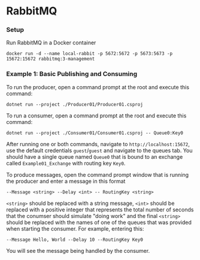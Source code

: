 # RabbitMQ

### Setup
Run RabbitMQ in a Docker container

```
docker run -d --name local-rabbit -p 5672:5672 -p 5673:5673 -p 15672:15672 rabbitmq:3-management
```

### Example 1: Basic Publishing and Consuming
To run the producer, open a command prompt at the root and execute this command:
```
dotnet run --project ./Producer01/Producer01.csproj
```
To run a consumer, open a command prompt at the root and execute this command:
```
dotnet run --project ./Consumer01/Consumer01.csproj -- Queue0:Key0
```
After running one or both commands, navigate to `http://localhost:15672`, use the default credentials `guest`/`guest` and navigate to the queues tab.
You should have a single queue named `Queue0` that is bound to an exchange called `Example01_Exchange` with routing key `Key0`.

To produce messages, open the command prompt window that is running the producer and enter a message in this format
```
--Message <string> --Delay <int> -- RoutingKey <string>
```
`<string>` should be replaced with a string message, `<int>` should be replaced with a positive integer that represents the total number of seconds that the conumser should simulate "doing work" and the final `<string>` should be replaced with the names of one of the queues that was provided when starting the consumer. For example, entering this:
```
--Message Hello, World --Delay 10 --RoutingKey Key0
```
You will see the message being handled by the consumer.
